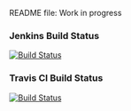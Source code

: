 README file: Work in progress

### Jenkins Build Status

[![Build Status](http://localhost:8080/buildStatus/icon?job=BlockchainApp)](http://localhost:8080/job/BlockchainApp/)

### Travis CI Build Status

[![Build Status](https://travis-ci.org/SamThomas/BlockchainApp.svg?branch=master)](https://travis-ci.org/SamThomas/BlockchainApp)

